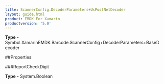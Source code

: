 ```yaml
---
title: ScannerConfig.DecoderParameters+UsPostNetDecoder
layout: guide.html
product: EMDK For Xamarin 
productversion: '5.0' 
---
```



**Type** - Symbol.XamarinEMDK.Barcode.ScannerConfig+DecoderParameters+BaseDecoder

##Properties

###ReportCheckDigit


**Type** - System.Boolean
